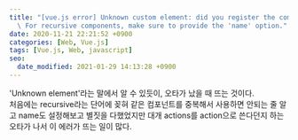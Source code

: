 ```yaml
---
title: "[vue.js error] Unknown custom element: did you register the component correctly?\
  \ For recursive components, make sure to provide the 'name' option."
date: 2020-11-21 22:21:52 +0900
categories: [Web, Vue.js]
tags: [Vue.js, Web, javascript]
seo:
  date_modified: 2021-01-29 14:13:28 +0900
---
```


'Unknown element'라는 말에서 알 수 있듯이, 오타가 났을 때 뜨는 것이다.  
처음에는 recursive라는 단어에 꽂혀 같은 컴포넌트를 중복해서 사용하면 안되는 줄 알고 name도 설정해보고 별짓을 다했었지만 대개 actions를 action으로 쓴다던지 하는 오타가 나서 이 에러가 뜨는 일이 많다.
